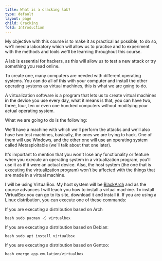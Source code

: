 ```yaml
---
title: What is a cracking lab?
type: default
layout: page
child: Cracking
fold: Introduction
---
```


My objective with this course is to make it as practical as possible, to do so,
we'll need a laboratory which will allow us to practise and to experiment with
the methods and tools we'll be learning throughout this course.

A lab is essential for hackers, as this will allow us to test a new attack or
try something you read online.

To create one, many computers are needed with different operating systems. You
can do all of this with your computer and install the other operating systems as
virtual machines, this is what we are going to do.

A virtualization software is a program that lets us to create virtual machines
in the device you use every day, what it means is that, you can have two, three,
four, ten or even one hundred computers without modifying your actual operating
system.

What we are going to do is the following:

We'll have a machine with which we'll perform the attacks and we'll also have
two test machines, basically, the ones we are trying to hack. One of them will
use Windows, and the other one will use an operating system called
Metasploitable (we'll talk about that one later).

It's important to mention that you won't lose any functionality or feature when
you execute an operating system in a virtualization program, you'll use it as if
it were an actual device. Also, the host system (the one that is executing the
virtualization program) won't be affected with the things that are made in a
virtual machine.

I will be using VirtualBox. My host system will be
[BlackArch](https://www.blackarch.org/) and as the course advances I will teach
you how to install a virtual machine. To install VirtualBox you can go to its
site, download it and install it. If you are using a Linux distribution, you can
execute one of these commands:

If you are executing a distribution based on Arch

```bash sudo pacman -S virtualbox ```

If you are executing a distribution based on Debian:

```bash sudo apt install virtualbox ```

If you are executing a distribution based on Gentoo:

```bash emerge app-emulation/virtualbox ```
